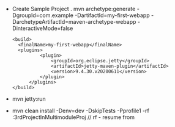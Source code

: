 * Create Sample Project
 	. mvn archetype:generate -DgroupId=com.example  -DartifactId=my-first-webapp -DarchetypeArtifactId=maven-archetype-webapp -DinteractiveMode=false
  
	  <build>
	    <finalName>my-first-webapp</finalName>
	    <plugins>
				<plugin>
					<groupId>org.eclipse.jetty</groupId>
					<artifactId>jetty-maven-plugin</artifactId>
					<version>9.4.30.v20200611</version>
				</plugin>
			</plugins>
	  </build>
  
 * mvn jetty:run
 * mvn clean install -Denv=dev -DskipTests -Pprofile1 -rf :3rdProjectInMultimoduleProj  // rf - resume from
